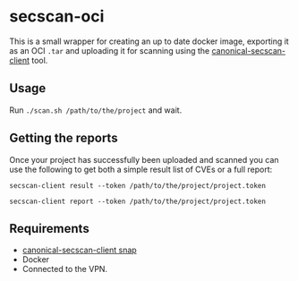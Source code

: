 # secscan-oci

This is a small wrapper for creating an up to date docker image, exporting it as an OCI `.tar` and uploading it for scanning using the [canonical-secscan-client](https://snapcraft.io/canonical-secscan-client) tool.

## Usage

Run `./scan.sh /path/to/the/project` and wait.

## Getting the reports

Once your project has successfully been uploaded and scanned you can use the following to get both a simple result list of CVEs or a full report:

`secscan-client result --token /path/to/the/project/project.token`

`secscan-client report --token /path/to/the/project/project.token`

## Requirements
- [canonical-secscan-client snap](https://snapcraft.io/canonical-secscan-client)
- Docker
- Connected to the VPN.
